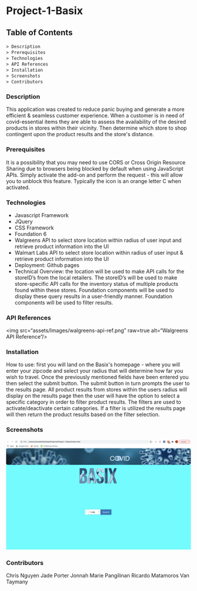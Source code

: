 # Project-1-Basix

## Table of Contents
    > Description
    > Prerequisites
    > Technologies
    > API References
    > Installation
    > Screenshots
    > Contributors

### Description
This application was created to reduce panic buying and generate a more efficient & seamless customer experience. When a customer is in need of covid-essential items they are able to assess the availability of the desired products in stores within their vicinity.  Then determine which store to shop contingent upon the product results and the store's distance.

### Prerequisites
It is a possibility that you may need to use CORS or Cross Origin Resource Sharing due to browsers being blocked by default when using JavaScript APIs.  Simply activate the add-on and perform the request - this will allow you to unblock this feature. Typically the icon is an orange letter C when activated.

### Technologies
- Javascript Framework
- JQuery
- CSS Framework
- Foundation 6
- Walgreens API to select store location within radius of user input and retrieve product information into the UI
- Walmart Labs API to select store location within radius of user input & retrieve product information into the UI  
- Deployment: Github pages
- Technical Overview:   the location will be used to make API calls for the storeID’s from the local retailers. The storeID’s will be used to make store-specific API calls for the inventory status of multiple products found within these stores. Foundation components will be used to display these query results in a user-friendly manner. Foundation components will be used to filter results.


### API References
<img src=“assets/Images/walgreens-api-ref.png” raw=true alt=“Walgreens API Reference”/>

### Installation
How to use: first you will land on the Basix's homepage - where you will enter your zipcode and select your radius that will determine how far you wish to travel.  Once the previously mentioned fields have been entered you then select the submit button.  The submit button in turn prompts the user to the results page.  All product results from stores within the users radius will display on the results page then the user will have the option to select a specific category in order to filter product results.  The filters are used to activate/deactivate certain categories.  If a filter is utilized the results page will then return the product results based on the filter selection.

### Screenshots
<img src="assets/Images/homepage.png" raw=true alt="Homepage"/>


### Contributors
Chris Nguyen
Jade Porter
Jonnah Marie Pangilinan
Ricardo Matamoros
Van Taymany